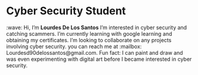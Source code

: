 <h1>Cyber Security Student</h1>
:wave: Hi, I’m <strong>Lourdes De Los Santos</strong>
 I’m interested in cyber security and catching scammers.
 I’m currently learning with google learning and obtaining my certificates.
 I’m looking to collaborate on any projects involving cyber security.
 you can reach me at :mailbox: Lourdesd90delossantos@gmail.com.
 Fun fact: I can paint and draw and was even experimenting with digital art before I became interested in cyber security. 

<!---
lourdofthesaints/lourdofthesaints is a ✨ special ✨ repository because its `README.md` (this file) appears on your GitHub profile.
You can click the Preview link to take a look at your changes.
--->
